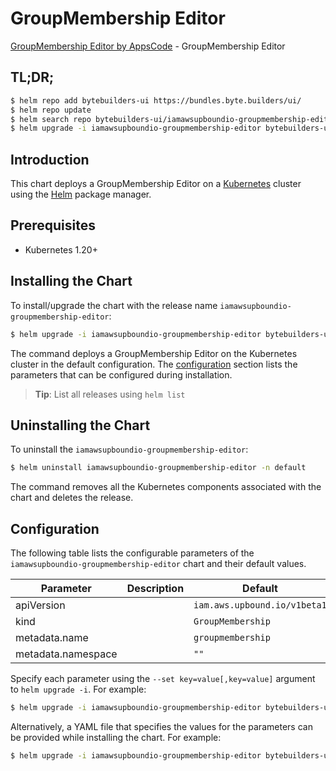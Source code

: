 # GroupMembership Editor

[GroupMembership Editor by AppsCode](https://byte.builders) - GroupMembership Editor

## TL;DR;

```bash
$ helm repo add bytebuilders-ui https://bundles.byte.builders/ui/
$ helm repo update
$ helm search repo bytebuilders-ui/iamawsupboundio-groupmembership-editor --version=v0.4.18
$ helm upgrade -i iamawsupboundio-groupmembership-editor bytebuilders-ui/iamawsupboundio-groupmembership-editor -n default --create-namespace --version=v0.4.18
```

## Introduction

This chart deploys a GroupMembership Editor on a [Kubernetes](http://kubernetes.io) cluster using the [Helm](https://helm.sh) package manager.

## Prerequisites

- Kubernetes 1.20+

## Installing the Chart

To install/upgrade the chart with the release name `iamawsupboundio-groupmembership-editor`:

```bash
$ helm upgrade -i iamawsupboundio-groupmembership-editor bytebuilders-ui/iamawsupboundio-groupmembership-editor -n default --create-namespace --version=v0.4.18
```

The command deploys a GroupMembership Editor on the Kubernetes cluster in the default configuration. The [configuration](#configuration) section lists the parameters that can be configured during installation.

> **Tip**: List all releases using `helm list`

## Uninstalling the Chart

To uninstall the `iamawsupboundio-groupmembership-editor`:

```bash
$ helm uninstall iamawsupboundio-groupmembership-editor -n default
```

The command removes all the Kubernetes components associated with the chart and deletes the release.

## Configuration

The following table lists the configurable parameters of the `iamawsupboundio-groupmembership-editor` chart and their default values.

|     Parameter      | Description |                 Default                 |
|--------------------|-------------|-----------------------------------------|
| apiVersion         |             | <code>iam.aws.upbound.io/v1beta1</code> |
| kind               |             | <code>GroupMembership</code>            |
| metadata.name      |             | <code>groupmembership</code>            |
| metadata.namespace |             | <code>""</code>                         |


Specify each parameter using the `--set key=value[,key=value]` argument to `helm upgrade -i`. For example:

```bash
$ helm upgrade -i iamawsupboundio-groupmembership-editor bytebuilders-ui/iamawsupboundio-groupmembership-editor -n default --create-namespace --version=v0.4.18 --set apiVersion=iam.aws.upbound.io/v1beta1
```

Alternatively, a YAML file that specifies the values for the parameters can be provided while
installing the chart. For example:

```bash
$ helm upgrade -i iamawsupboundio-groupmembership-editor bytebuilders-ui/iamawsupboundio-groupmembership-editor -n default --create-namespace --version=v0.4.18 --values values.yaml
```
